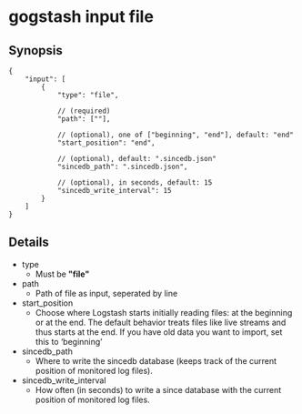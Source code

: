 gogstash input file
===================

## Synopsis

```
{
	"input": [
		{
			"type": "file",

			// (required)
			"path": [""],

			// (optional), one of ["beginning", "end"], default: "end"
			"start_position": "end",

			// (optional), default: ".sincedb.json"
			"sincedb_path": ".sincedb.json",

			// (optional), in seconds, default: 15
			"sincedb_write_interval": 15
		}
	]
}
```

## Details

* type
	* Must be **"file"**
* path
	* Path of file as input, seperated by line
* start_position
	* Choose where Logstash starts initially reading files:
		at the beginning or at the end.
		The default behavior treats files like live streams and thus starts at the end.
		If you have old data you want to import, set this to ‘beginning’
* sincedb_path
	* Where to write the sincedb database (keeps track of the current position of monitored log files).
* sincedb_write_interval
	* How often (in seconds) to write a since database with the current position of monitored log files.

